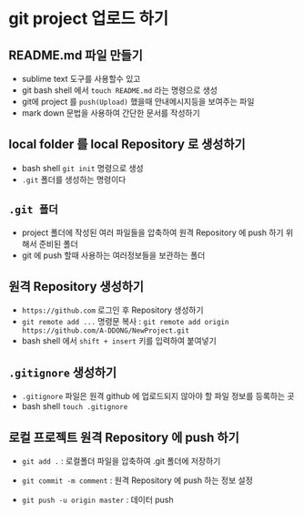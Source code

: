 # git project 업로드 하기

## README.md 파일 만들기
* sublime text 도구를 사용할수 있고
* git bash shell 에서 `touch README.md` 라는 명령으로 생성
* git에 project 를 `push(Upload)` 했을때 안내메시지등을 보여주는 파일
* mark down 문법을 사용하여 간단한 문서를 작성하기

## local folder 를 local Repository 로 생성하기
* bash shell `git init` 명령으로 생성
* `.git` 폴더를 생성하는 명령이다

## `.git 폴더`
* project 폴더에 작성된 여러 파일들을 압축하여 원격 Repository 에 push 하기 위해서
준비된 폴더
* git 에 push 할때 사용하는 여러정보들을 보관하는 폴더

## 원격 Repository 생성하기
* `https://github.com` 로그인 후 Repository 생성하기
* `git remote add ...` 명령문 복사 : `git remote add origin https://github.com/A-DDONG/NewProject.git`
* bash shell 에서 `shift + insert` 키를 입력하여 붙여넣기

## `.gitignore` 생성하기
* `.gitignore` 파일은 원격 github 에 업로드되지 않아야 할 파일 정보를 등록하는 곳
* bash shell `touch .gitignore`

## 로컬 프로젝트 원격 Repository 에 push 하기

* `git add .` : 로컬폴더 파일을 압축하여 .git 폴더에 저장하기

* `git commit -m comment` : 원격 Repository 에 push 하는 정보 설정
* `git push -u origin master` : 데이터 push